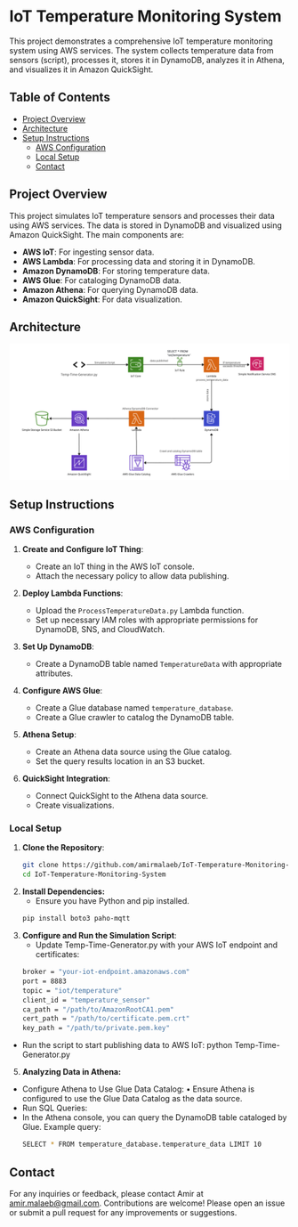# IoT Temperature Monitoring System

This project demonstrates a comprehensive IoT temperature monitoring system using AWS services. The system collects temperature data from sensors (script), processes it, stores it in DynamoDB, analyzes it in Athena, and visualizes it in Amazon QuickSight.

## Table of Contents

- [Project Overview](#project-overview)
- [Architecture](#architecture)
- [Setup Instructions](#setup-instructions)
  - [AWS Configuration](#aws-configuration)
  - [Local Setup](#local-setup)
  - [Contact](#contact)

## Project Overview

This project simulates IoT temperature sensors and processes their data using AWS services. The data is stored in DynamoDB and visualized using Amazon QuickSight. The main components are:

- **AWS IoT**: For ingesting sensor data.
- **AWS Lambda**: For processing data and storing it in DynamoDB.
- **Amazon DynamoDB**: For storing temperature data.
- **AWS Glue**: For cataloging DynamoDB data.
- **Amazon Athena**: For querying DynamoDB data.
- **Amazon QuickSight**: For data visualization.

## Architecture

![Architecture Diagram](Architecture.jpg)

## Setup Instructions

### AWS Configuration

1. **Create and Configure IoT Thing**:
   - Create an IoT thing in the AWS IoT console.
   - Attach the necessary policy to allow data publishing.

2. **Deploy Lambda Functions**:
   - Upload the `ProcessTemperatureData.py` Lambda function.
   - Set up necessary IAM roles with appropriate permissions for DynamoDB, SNS, and CloudWatch.

3. **Set Up DynamoDB**:
   - Create a DynamoDB table named `TemperatureData` with appropriate attributes.

4. **Configure AWS Glue**:
   - Create a Glue database named `temperature_database`.
   - Create a Glue crawler to catalog the DynamoDB table.

5. **Athena Setup**:
   - Create an Athena data source using the Glue catalog.
   - Set the query results location in an S3 bucket.

6. **QuickSight Integration**:
   - Connect QuickSight to the Athena data source.
   - Create visualizations.

### Local Setup

1. **Clone the Repository**:
   ```bash
   git clone https://github.com/amirmalaeb/IoT-Temperature-Monitoring-System.git
   cd IoT-Temperature-Monitoring-System


2. **Install Dependencies:**
   - Ensure you have Python and pip installed.
   ```bash
   pip install boto3 paho-mqtt

4. **Configure and Run the Simulation Script**:
   - Update Temp-Time-Generator.py with your AWS IoT endpoint and certificates:
   ```bash
   broker = "your-iot-endpoint.amazonaws.com"
   port = 8883
   topic = "iot/temperature"
   client_id = "temperature_sensor"
   ca_path = "/path/to/AmazonRootCA1.pem"
   cert_path = "/path/to/certificate.pem.crt"
   key_path = "/path/to/private.pem.key"

  - Run the script to start publishing data to AWS IoT:
    python Temp-Time-Generator.py



5. **Analyzing Data in Athena:**

- Configure Athena to Use Glue Data Catalog:
  • Ensure Athena is configured to use the Glue Data Catalog as the data source.
- Run SQL Queries:
- In the Athena console, you can query the DynamoDB table cataloged by Glue. Example query:
   ```bash
   SELECT * FROM temperature_database.temperature_data LIMIT 10


## Contact

For any inquiries or feedback, please contact Amir at amir.malaeb@gmail.com.
Contributions are welcome! Please open an issue or submit a pull request for any improvements or suggestions.
   
